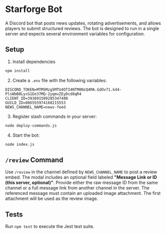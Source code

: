 # Starforge Bot

A Discord bot that posts news updates, rotating advertisements, and allows players to submit structured reviews. The bot is designed to run in a single server and expects several environment variables for configuration.

## Setup

1. Install dependencies

```bash
npm install
```

2. Create a `.env` file with the following variables:

```
DISCORD_TOKEN=MTM5Mzg5MTU4OTI4NTM0NzQ4MA.GdOv71.k44-PlsWbB0LycG1Ee37MQ-2yqmvZEyDcd8qR4
CLIENT_ID=393891589285347480
GUILD_ID=806555974168215553
NEWS_CHANNEL_NAME=news-feed
```

3. Register slash commands in your server:

```bash
node deploy-commands.js
```

4. Start the bot:

```bash
node index.js
```

## `/review` Command

Use `/review` in the channel defined by `NEWS_CHANNEL_NAME` to post a review embed. The modal includes an optional field labeled **"Message Link or ID (this server, optional)"**.
Provide either the raw message ID from the same channel or a full message link from another channel in the server. The referenced message must contain an uploaded image attachment. The first attachment will be used as the review image.

## Tests

Run `npm test` to execute the Jest test suite.
